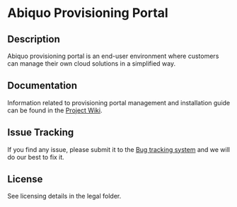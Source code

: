 Abiquo Provisioning Portal
==========================

Description
-----------

Abiquo provisioning portal is an end-user environment where customers can manage their own cloud solutions in a simplified way.

Documentation
-------------

Information related to provisioning portal management and installation guide can be found in the [Project Wiki](https://github.com/abiquo/provisioning-portal/wiki).


Issue Tracking
--------------

If you find any issue, please submit it to the [Bug tracking system](http://jira.abiquo.com/browse/ABIPORTAL) and we will do our best to fix it.

License
-------

See licensing details in the legal folder.